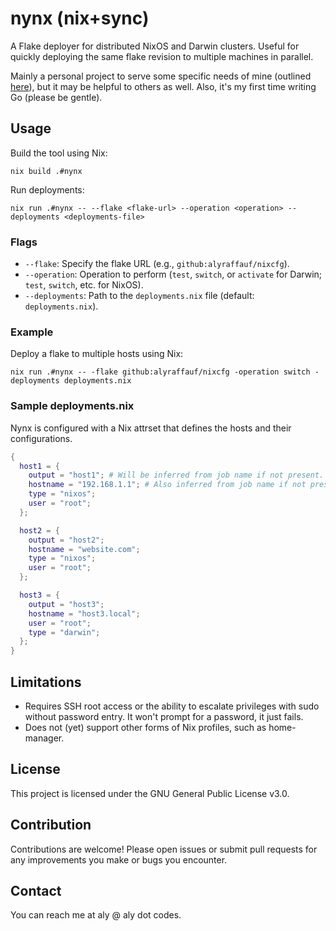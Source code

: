 # nynx (nix+sync)

A Flake deployer for distributed NixOS and Darwin clusters. Useful for quickly deploying the same flake revision to multiple machines in parallel.

Mainly a personal project to serve some specific needs of mine (outlined [here](https://aly.codes/blog/2025-05-19-mildly-better-flake-deployments/)), but it may be helpful to others as well. Also, it's my first time writing Go (please be gentle).

## Usage

Build the tool using Nix:

```
nix build .#nynx
```

Run deployments:

```
nix run .#nynx -- --flake <flake-url> --operation <operation> --deployments <deployments-file>
```

### Flags

- `--flake`: Specify the flake URL (e.g., `github:alyraffauf/nixcfg`).
- `--operation`: Operation to perform (`test`, `switch`, or `activate` for Darwin; `test`, `switch`, etc. for NixOS).
- `--deployments`: Path to the `deployments.nix` file (default: `deployments.nix`).

### Example

Deploy a flake to multiple hosts using Nix:

```
nix run .#nynx -- -flake github:alyraffauf/nixcfg -operation switch -deployments deployments.nix
```

### Sample deployments.nix

Nynx is configured with a Nix attrset that defines the hosts and their configurations.

```nix
{
  host1 = {
    output = "host1"; # Will be inferred from job name if not present.
    hostname = "192.168.1.1"; # Also inferred from job name if not present.
    type = "nixos";
    user = "root";
  };

  host2 = {
    output = "host2";
    hostname = "website.com";
    type = "nixos";
    user = "root";
  };

  host3 = {
    output = "host3";
    hostname = "host3.local";
    user = "root";
    type = "darwin";
  };
}
```

## Limitations

- Requires SSH root access or the ability to escalate privileges with sudo without password entry. It won't prompt for a password, it just fails.
- Does not (yet) support other forms of Nix profiles, such as home-manager.

## License

This project is licensed under the GNU General Public License v3.0.

## Contribution

Contributions are welcome! Please open issues or submit pull requests for any improvements you make or bugs you encounter.

## Contact

You can reach me at aly @ aly dot codes.
